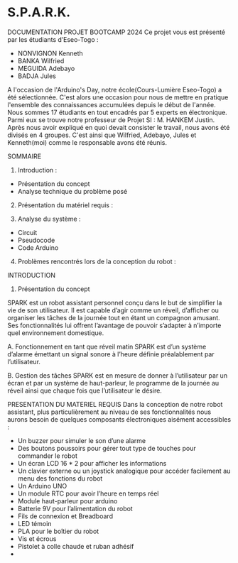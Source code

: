 # S.P.A.R.K.
DOCUMENTATION PROJET BOOTCAMP 2024
Ce projet vous est présenté par les étudiants d’Eseo-Togo : 
-	NONVIGNON Kenneth
-	BANKA Wilfried
-	MEGUIDA Adebayo
-	BADJA Jules

A l'occasion de l'Arduino's Day, notre école(Cours-Lumière Eseo-Togo) a été sélectionnée. C'est alors une occasion pour nous de mettre en pratique l'ensemble des connaissances accumulées depuis le début de l'année. Nous sommes 17 étudiants en tout encadrés par 5 experts en électronique. Parmi eux se trouve notre professeur de Projet SI : M. HANKEM Justin.
Après nous avoir expliqué en quoi devait consister le travail, nous avons été divisés en 4 groupes. C'est ainsi que Wilfried, Adebayo, Jules et Kenneth(moi) comme le responsable avons été réunis. 















SOMMAIRE 
1.	Introduction : 
-	Présentation du concept 
-	Analyse technique du problème posé

2.	Présentation du matériel requis : 

3.	Analyse du système : 

-	Circuit 
-	Pseudocode 
-	Code Arduino 

4.	Problèmes rencontrés lors de la conception du robot : 

















INTRODUCTION 

1.	 Présentation du concept 

SPARK est un robot assistant personnel conçu dans le but de simplifier la vie de son utilisateur. Il est capable d’agir comme un réveil, d’afficher ou organiser les tâches de la journée tout en étant un compagnon amusant. Ses fonctionnalités lui offrent l’avantage de pouvoir s’adapter à n’importe quel environnement domestique.

A.	Fonctionnement en tant que réveil matin
SPARK est d’un système d’alarme émettant un signal sonore à l’heure définie préalablement par l’utilisateur.

B.	Gestion des tâches
SPARK est en mesure de donner à l’utilisateur par un écran et par un système de haut-parleur, le programme de la journée au réveil ainsi que chaque fois que l’utilisateur le désire. 























PRESENTATION DU MATERIEL REQUIS
Dans la conception de notre robot assistant, plus particulièrement au niveau de ses fonctionnalités nous aurons besoin de quelques composants électroniques aisément accessibles : 
-	Un buzzer pour simuler le son d’une alarme 
-	Des boutons poussoirs pour gérer tout type de touches pour commander le robot
-	Un écran LCD 16 * 2 pour afficher les informations 
-	Un clavier externe ou un joystick analogique pour accéder facilement au menu des fonctions du robot
-	Un Arduino UNO 
-	Un module RTC pour avoir l’heure en temps réel 
-	Module haut-parleur pour arduino 
-	Batterie 9V pour l’alimentation du robot
-	Fils de connexion et Breadboard
-	LED témoin
-	PLA pour le boîtier du robot
-	Vis et écrous
-	Pistolet à colle chaude et ruban adhésif 
-	
